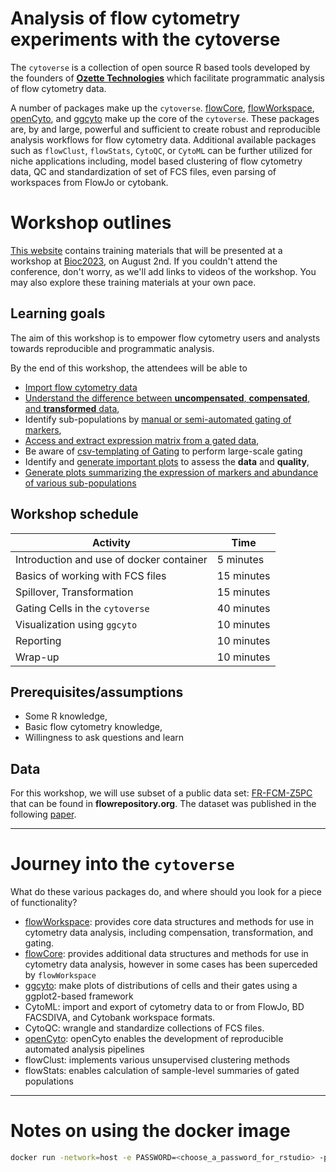 # Analysis of flow cytometry experiments with the cytoverse

The `cytoverse` is a collection of open source R based tools developed by the founders of **[Ozette Technologies](https://ozette.com)** which facilitate programmatic analysis of flow cytometry data.

A number of packages make up the `cytoverse`. [flowCore](https://bioconductor.org/packages/release/bioc/html/flowCore.html), [flowWorkspace](https://www.bioconductor.org/packages/release/bioc/html/flowWorkspace.html), [openCyto](https://bioconductor.org/packages/release/bioc/html/openCyto.html), and [ggcyto](https://www.bioconductor.org/packages/release/bioc/html/ggcyto.html) make up the core of the `cytoverse`. These packages are, by and large, powerful and sufficient to create robust and reproducible analysis workflows for flow cytometry data. Additional available packages such as `flowClust`, `flowStats`, `CytoQC`, or `CytoML` can be further utilized for niche applications including, model based clustering of flow cytometry data, QC and standardization of set of FCS files, even parsing of workspaces from FlowJo or cytobank.

# Workshop outlines

[This website](https://cdn.ozetteai.com/cytoverse-bioc-2023/index.html) contains training materials that will be presented at a workshop at [Bioc2023](https://bioc2023.bioconductor.org/schedule/), on August 2nd.  If you couldn't attend the conference, don't worry, as we'll add links to videos of the workshop.
You may also explore these training materials at your own pace.

## Learning goals

The aim of this workshop is to empower flow cytometry users and analysts towards reproducible and programmatic analysis.

By the end of this workshop, the attendees will be able to

-   [Import flow cytometry data](articles/1_Import_fcs.html)
-   [Understand the difference between **uncompensated**, **compensated**, and **transformed** data](articles/2_Spillover_transformation.html),
-   Identify sub-populations by [manual or semi-automated gating of markers](articles/3_Gating_1.html),
-   [Access and extract expression matrix from a gated data](articles/4_Gating_2.html),
-   Be aware of [csv-templating of Gating](articles/5_Gating_gatingTemplate.html) to perform large-scale gating
-   Identify and [generate important plots](articles/6_ggcyto.html) to assess the **data** and  **quality**,
-   [Generate plots summarizing the expression of markers and abundance of various sub-populations](articles/7_Reporting.html)

## Workshop schedule

| Activity                                         | Time       |
|--------------------------------------------------|------------|
| Introduction and use of docker container         | 5 minutes  |
| Basics of working with FCS files                 | 15 minutes |
| Spillover, Transformation                        | 15 minutes |
| Gating Cells in the `cytoverse`                  | 40 minutes |
| Visualization using `ggcyto`                     | 10 minutes |
| Reporting                                        | 10 minutes |
| Wrap-up                                          | 10 minutes |


## Prerequisites/assumptions

-   Some R knowledge,
-   Basic flow cytometry knowledge,
-   Willingness to ask questions and learn

## Data

For this workshop, we will use subset of a public data set: [FR-FCM-Z5PC](https://flowrepository.org/public_experiment_representations/5932) that can be found in **flowrepository.org**. The dataset was published in the following [paper](https://doi.org/10.1038/s41467-022-34638-2).

---

# Journey into the `cytoverse`

What do these various packages do, and where should you look for a piece of functionality?

* [flowWorkspace](https://www.bioconductor.org/packages/release/bioc/html/flowWorkspace.html): provides core data structures and methods for use in cytometry data analysis, including compensation, transformation, and gating. 
* [flowCore](https://bioconductor.org/packages/release/bioc/html/flowCore.html): provides additional data structures and methods for use in cytometry data analysis, however in some cases has been superceded by `flowWorkspace`
* [ggcyto](https://www.bioconductor.org/packages/release/bioc/html/ggcyto.html): make plots of distributions of cells and their gates using a ggplot2-based framework
* CytoML: import and export of cytometry data to or from FlowJo, BD FACSDIVA, and Cytobank workspace formats.
* CytoQC: wrangle and standardize collections of FCS files.
* [openCyto](https://bioconductor.org/packages/release/bioc/html/openCyto.html): openCyto enables the development of reproducible automated analysis pipelines
* flowClust: implements various unsupervised clustering methods
* flowStats: enables calculation of sample-level summaries of gated populations

---

# Notes on using the docker image

```sh
docker run -network=host -e PASSWORD=<choose_a_password_for_rstudio> -p 8787:8787 ghcr.io/ozettetech/cytoverse-bioc-2023:latest
````

